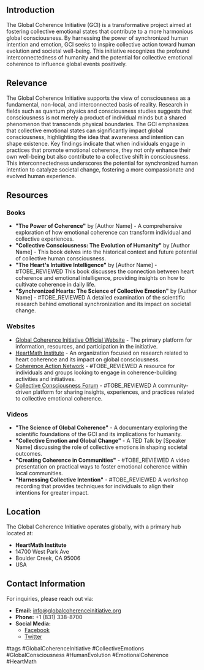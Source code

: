 ## Introduction
The Global Coherence Initiative (GCI) is a transformative project aimed at fostering collective emotional states that contribute to a more harmonious global consciousness. By harnessing the power of synchronized human intention and emotion, GCI seeks to inspire collective action toward human evolution and societal well-being. This initiative recognizes the profound interconnectedness of humanity and the potential for collective emotional coherence to influence global events positively.

## Relevance
The Global Coherence Initiative supports the view of consciousness as a fundamental, non-local, and interconnected basis of reality. Research in fields such as quantum physics and consciousness studies suggests that consciousness is not merely a product of individual minds but a shared phenomenon that transcends physical boundaries. The GCI emphasizes that collective emotional states can significantly impact global consciousness, highlighting the idea that awareness and intention can shape existence. Key findings indicate that when individuals engage in practices that promote emotional coherence, they not only enhance their own well-being but also contribute to a collective shift in consciousness. This interconnectedness underscores the potential for synchronized human intention to catalyze societal change, fostering a more compassionate and evolved human experience.

## Resources

### Books
- **"The Power of Coherence"** by [Author Name] - A comprehensive exploration of how emotional coherence can transform individual and collective experiences.
- **"Collective Consciousness: The Evolution of Humanity"** by [Author Name] - This book delves into the historical context and future potential of collective human consciousness.
- **"The Heart's Intuitive Intelligence"** by [Author Name] - #TOBE_REVIEWED This book discusses the connection between heart coherence and emotional intelligence, providing insights on how to cultivate coherence in daily life.
- **"Synchronized Hearts: The Science of Collective Emotion"** by [Author Name] - #TOBE_REVIEWED A detailed examination of the scientific research behind emotional synchronization and its impact on societal change.

### Websites
- [Global Coherence Initiative Official Website](https://www.globalcoherenceinitiative.org) - The primary platform for information, resources, and participation in the initiative.
- [HeartMath Institute](https://www.heartmath.org) - An organization focused on research related to heart coherence and its impact on global consciousness.
- [Coherence Action Network](https://www.coherenceactionnetwork.org) - #TOBE_REVIEWED A resource for individuals and groups looking to engage in coherence-building activities and initiatives.
- [Collective Consciousness Forum](https://www.collectiveconsciousnessforum.org) - #TOBE_REVIEWED A community-driven platform for sharing insights, experiences, and practices related to collective emotional coherence.

### Videos
- **"The Science of Global Coherence"** - A documentary exploring the scientific foundations of the GCI and its implications for humanity.
- **"Collective Emotion and Global Change"** - A TED Talk by [Speaker Name] discussing the role of collective emotions in shaping societal outcomes.
- **"Creating Coherence in Communities"** - #TOBE_REVIEWED A video presentation on practical ways to foster emotional coherence within local communities.
- **"Harnessing Collective Intention"** - #TOBE_REVIEWED A workshop recording that provides techniques for individuals to align their intentions for greater impact.

## Location
The Global Coherence Initiative operates globally, with a primary hub located at:
- **HeartMath Institute**
- 14700 West Park Ave
- Boulder Creek, CA 95006
- USA

## Contact Information
For inquiries, please reach out via:
- **Email:** info@globalcoherenceinitiative.org
- **Phone:** +1 (831) 338-8700
- **Social Media:** 
  - [Facebook](https://www.facebook.com/globalcoherenceinitiative)
  - [Twitter](https://twitter.com/globalcoherence)

#tags
#GlobalCoherenceInitiative #CollectiveEmotions #GlobalConsciousness #HumanEvolution #EmotionalCoherence #HeartMath

